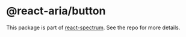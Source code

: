 # @react-aria/button

This package is part of [react-spectrum](https://github.com/adobe/react-spectrum). See the repo for more details.
